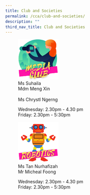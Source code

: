 ```yaml
---
title: Club and Societies
permalink: /cca/club-and-societies/
description: ""
third_nav_title: Club and Societies
---
```

<figure>  
<a href="https://moe-broadricksec-staging.netlify.app/cca/club-and-societies/media-club"> 
<img src="/images/media.png" 
     style="width:30%">
</a>
<figcaption> Ms Suhaila <br>
Mdm Meng Xin <br>
<br>
Ms Chrystl Ngerng

<p> </p>
	
Wednesday: 2.30pm - 4.30 pm <br>
Friday: 2.30pm - 5:30pm  </figcaption>  
</figure>

<figure>  
<a href="https://moe-broadricksec-staging.netlify.app/cca/club-and-societies/robotics"> 
<img src="/images/robotic.png" 
     style="width:30%">
</a>
<figcaption> Ms Tan Nurhafizah <br>
Mr Micheal Foong

<p> </p>
	
Wednesday: 2.30pm - 4.30 pm <br>
Friday: 2.30pm - 5:30pm   </figcaption>  
</figure>

 

 
  